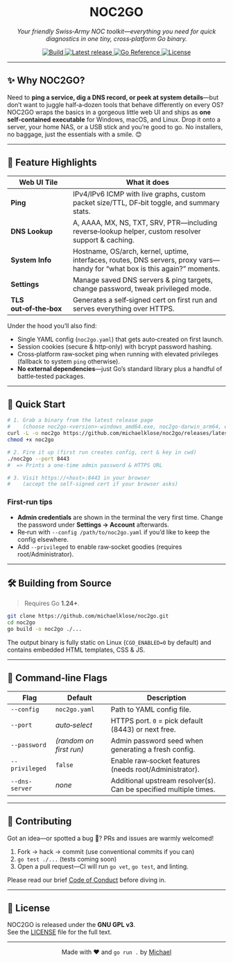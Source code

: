 <!-- <p align="center">
  <img src="https://raw.githubusercontent.com/michaelklose/noc2go/main/.github/banner.png" alt="noc2go banner" width="500"/>
</p> -->

<h1 align="center">NOC2GO</h1>
<p align="center"><em>Your friendly Swiss‑Army NOC toolkit—everything you need for quick diagnostics in one tiny, cross‑platform Go binary.</em></p>

<p align="center">
  <a href="https://github.com/michaelklose/noc2go/actions">
    <img alt="Build" src="https://img.shields.io/github/actions/workflow/status/michaelklose/noc2go/ci.yml?label=build&logo=github">
  </a>
  <a href="https://github.com/michaelklose/noc2go/releases">
    <img alt="Latest release" src="https://img.shields.io/github/v/release/michaelklose/noc2go?logo=semantic-release">
  </a>
  <a href="https://pkg.go.dev/github.com/michaelklose/noc2go">
    <img alt="Go Reference" src="https://pkg.go.dev/badge/github.com/michaelklose/noc2go.svg">
  </a>
  <a href="LICENSE">
    <img alt="License" src="https://img.shields.io/github/license/michaelklose/noc2go?color=blue">
  </a>
</p>

---

## ✨ Why NOC2GO?

Need to **ping a service, dig a DNS record, or peek at system details**—but don’t want to juggle half‑a‑dozen tools that behave differently on every OS?  
NOC2GO wraps the basics in a gorgeous little web UI and ships as **one self‑contained executable** for Windows, macOS, and Linux. Drop it onto a server, your home NAS, or a USB stick and you’re good to go. No installers, no baggage, just the essentials with a smile. 😊

---

## 🚀 Feature Highlights

| Web UI Tile | What it does |
|-------------|--------------|
| **Ping** | IPv4/IPv6 ICMP with live graphs, custom packet size/TTL, DF‑bit toggle, and summary stats. |
| **DNS Lookup** | A, AAAA, MX, NS, TXT, SRV, PTR—including reverse‑lookup helper, custom resolver support & caching. |
| **System Info** | Hostname, OS/arch, kernel, uptime, interfaces, routes, DNS servers, proxy vars—handy for “what box is this again?” moments. |
| **Settings** | Manage saved DNS servers & ping targets, change password, tweak privileged mode. |
| **TLS out‑of‑the‑box** | Generates a self‑signed cert on first run and serves everything over HTTPS. |

Under the hood you’ll also find:

* Single YAML config (`noc2go.yaml`) that gets auto‑created on first launch.  
* Session cookies (secure & http‑only) with bcrypt password hashing.  
* Cross‑platform raw‑socket ping when running with elevated privileges (fallback to system `ping` otherwise).  
* **No external dependencies**—just Go’s standard library plus a handful of battle‑tested packages.

---

## 🏃 Quick Start

```bash
# 1. Grab a binary from the latest release page
#    (choose noc2go‑<version>‑windows_amd64.exe, noc2go‑darwin_arm64, etc.)
curl -L -o noc2go https://github.com/michaelklose/noc2go/releases/latest/download/noc2go-linux_amd64
chmod +x noc2go

# 2. Fire it up (first run creates config, cert & key in cwd)
./noc2go --port 8443
#  => Prints a one‑time admin password & HTTPS URL

# 3. Visit https://<host>:8443 in your browser
#    (accept the self‑signed cert if your browser asks)
```

### First‑run tips

* **Admin credentials** are shown in the terminal the very first time. Change the password under **Settings → Account** afterwards.  
* Re‑run with `--config /path/to/noc2go.yaml` if you’d like to keep the config elsewhere.  
* Add `--privileged` to enable raw‑socket goodies (requires root/Administrator).

---

## 🛠 Building from Source

> Requires Go **1.24+**.

```bash
git clone https://github.com/michaelklose/noc2go.git
cd noc2go
go build -o noc2go ./...
```

The output binary is fully static on Linux (`CGO_ENABLED=0` by default) and contains embedded HTML templates, CSS & JS.

---

## 🔧 Command‑line Flags

| Flag | Default | Description |
|------|---------|-------------|
| `--config` | `noc2go.yaml` | Path to YAML config file. |
| `--port` | _auto‑select_ | HTTPS port. `0` = pick default (8443) or next free. |
| `--password` | _(random on first run)_ | Admin password seed when generating a fresh config. |
| `--privileged` | `false` | Enable raw‑socket features (needs root/Administrator). |
| `--dns-server` | _none_ | Additional upstream resolver(s). Can be specified multiple times. |

---

## 🤝 Contributing

Got an idea—or spotted a bug 🐞? PRs and issues are warmly welcomed!

1. Fork → hack → commit (use conventional commits if you can)  
2. `go test ./...` (tests coming soon)  
3. Open a pull request—CI will run `go vet`, `go test`, and linting.

Please read our brief [Code of Conduct](CODE_OF_CONDUCT.md) before diving in.

---

## 📜 License

NOC2GO is released under the **GNU GPL v3**.  
See the [LICENSE](LICENSE) file for the full text.

---

<p align="center">
  Made with ❤️ and <code>go run .</code> by <a href="https://github.com/michaelklose">Michael</a>
</p>
